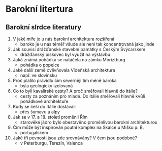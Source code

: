 # Barokní litertura

## Barokní slrdce literatury
1. V jaké míře je u nás barokní architektura rozšířená
   - baroko je u nás téměř všude ale není tak koncentrovaná jako jinde
2. Jak souvisí drážďanské stavební památky s Českým Švýcarskem
   - drážďanský pískovec byl využit na výstavbu
3. Jaká známá pohádka se natáčela na zámku Moriztburg
   - pohádka o popelce
4. Jaké další země ovlivňovala Vídeňská architektura
   - např. ve slovinsku
5. Proč platilo pravidlo čím severněji tím méně baroka
   - byla geologicky izolovaná
6. Co to byli kavalírské cesty? A proč směřovali hlavně do itálie?
   - cesty za poznáním pro mladé. Do itálie směřovali hlavně kvůli pohádkové architektuře
7. Kudy se češi do Itálie dostávali
   - přes šumavu a alpy
8. Jak se v 17. a 18. století proměnil Řím
   - starověké jádro bylo obestavěno proměnlivou barokní architekturou
9. Čím může být inspirován poutní komplex na Skalce u Míšku p. B.
   - portugalskem
10. Jaké tři pevnosti jsou zde srovnávány? V čem jsou podobné?
    - v Peterburgu, Terezín, Valenca